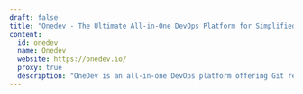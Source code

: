```yaml
---
draft: false
title: "Onedev - The Ultimate All-in-One DevOps Platform for Simplified CI/CD and Git Management"
content:
  id: onedev
  name: Onedev
  website: https://onedev.io/
  proxy: true
  description: "OneDev is an all-in-one DevOps platform offering Git repository management, issue tracking, and a powerful Docker-first Kubernetes native build engine for streamlined CI/CD workflows."
---
```

